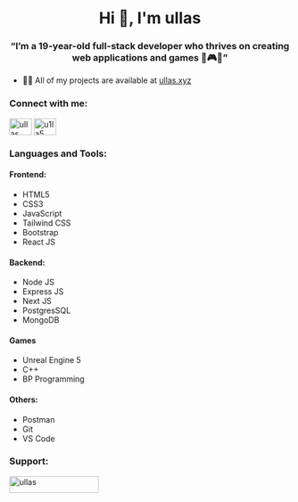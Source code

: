  <h1 align="center">Hi 👋, I'm ullas</h1>
<h3 align="center">“I’m a 19-year-old full-stack developer who thrives on creating web applications and games 🚀🎮🤖”</h3>

- 👨‍💻 All of my projects are available at [ullas.xyz](https://ullas.xyz)

<h3 align="left">Connect with me:</h3>
<p align="left">
<a href="https://twitter.com/ullas__07" target="blank"><img align="center" src="https://raw.githubusercontent.com/rahuldkjain/github-profile-readme-generator/master/src/images/icons/Social/twitter.svg" alt="ullas__07" height="30" width="40" /></a>
<a href="https://instagram.com/ullas_30" target="blank"><img align="center" src="https://raw.githubusercontent.com/rahuldkjain/github-profile-readme-generator/master/src/images/icons/Social/instagram.svg" alt="u1la5" height="30" width="40" /></a>
</p>

<h3 align="left">Languages and Tools:</h3>
<h4>Frontend:</h4>
<ul>
 <li>HTML5</li>
 <li>CSS3</li>
 <li>JavaScript</li>
 <li>Tailwind CSS</li>
 <li>Bootstrap</li>
 <li>React JS</li>
</ul>
<h4>Backend:</h4>
<ul>
 <li>Node JS</li>
 <li>Express JS</li>
 <li>Next JS</li>
 <li>PostgresSQL</li>
 <li>MongoDB</li>
</ul>
<h4>Games</h4>
<ul>
<li>Unreal Engine 5</li>
<li>C++</li>
<li>BP Programming</li>
</ul>
<h4>Others:</h4>
<ul>
<li>Postman</li>
 <li>Git</li>
 <li>VS Code</li>
</ul>

<h3 align="left">Support:</h3>
<p><a href="https://buymeacoffee.com/ullas"> <img align="left" src="https://cdn.buymeacoffee.com/buttons/v2/default-yellow.png" height="30" width="160" alt="ullas" /></a></p><br><br>






